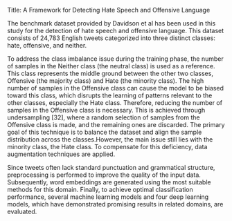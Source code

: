 Title: A Framework for Detecting Hate Speech and Offensive Language




The benchmark dataset provided by Davidson et al has been used in this study for the detection of hate speech and offensive language. This dataset consists of 24,783 English tweets categorized into three distinct classes: hate, offensive, and neither.

To address the class imbalance issue during the training phase, the number of samples in the Neither class (the neutral class) is used as a reference. This class represents the middle ground between the other two classes, Offensive (the majority class) and Hate (the minority class). The high number of samples in the Offensive class can cause the model to be biased toward this class, which disrupts the learning of patterns relevant to the other classes, especially the Hate class. Therefore, reducing the number of samples in the Offensive class is necessary. This is achieved through undersampling [32], where a random selection of samples from the Offensive class is made, and the remaining ones are discarded. The primary goal of this technique is to balance the dataset and align the sample distribution across the classes.However, the main issue still lies with the minority class, the Hate class. To compensate for this deficiency, data augmentation techniques are applied. 

Since tweets often lack standard punctuation and grammatical structure, preprocessing is performed to improve the quality of the input data. Subsequently, word embeddings are generated using the most suitable methods for this domain. Finally, to achieve optimal classification performance, several machine learning models and four deep learning models, which have demonstrated promising results in related domains, are evaluated.
